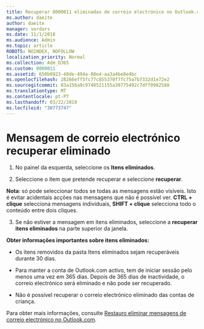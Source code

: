 ```yaml
---
title: Recuperar 8000011 eliminadas de correio electrónico no Outlook.com
ms.author: daeite
author: daeite
manager: serdars
ms.date: 11/1/2018
ms.audience: Admin
ms.topic: article
ROBOTS: NOINDEX, NOFOLLOW
localization_priority: Normal
ms.collection: Adm_O365
ms.custom: 8000011
ms.assetid: 650b8923-48de-494a-88e4-aa3a4be8e4bc
ms.openlocfilehash: 28266eff5fc77c855370f7fc75a7b7332d1e72e2
ms.sourcegitcommit: 03a156a9c9740521155a30775492c7dff0982588
ms.translationtype: MT
ms.contentlocale: pt-PT
ms.lasthandoff: 03/22/2019
ms.locfileid: "30773747"
---
```

# <a name="recover-deleted-email"></a>Mensagem de correio electrónico recuperar eliminado

1. No painel da esquerda, seleccione os **Itens eliminados**. 
    
2. Seleccione o item que pretende recuperar e seleccione **recuperar**. 
  
 **Nota**: só pode seleccionar todos se todas as mensagens estão visíveis. Isto é evitar acidentais acções nas mensagens que não é possível ver. **CTRL + clique** selecciona mensagens individuais, **SHIFT + clique** selecciona todo o conteúdo entre dois cliques. 
    
3. Se não estiver a mensagem em itens eliminados, seleccione a **recuperar itens eliminados** na parte superior da janela. 
    
 **Obter informações importantes sobre itens eliminados:**
  
- Os itens removidos da pasta Itens eliminados sejam recuperáveis durante 30 dias.
    
- Para manter a conta de Outlook.com activo, tem de iniciar sessão pelo menos uma vez em 365 dias. Depois de 365 dias de inactividade, o correio electrónico será eliminado e não pode ser recuperado.
    
- Não é possível recuperar o correio electrónico eliminado das contas de criança.
    
Para obter mais informações, consulte [Restauro eliminar mensagens de correio electrónico no Outlook.com](https://go.microsoft.com/fwlink/p/?linkid=873117).
  

